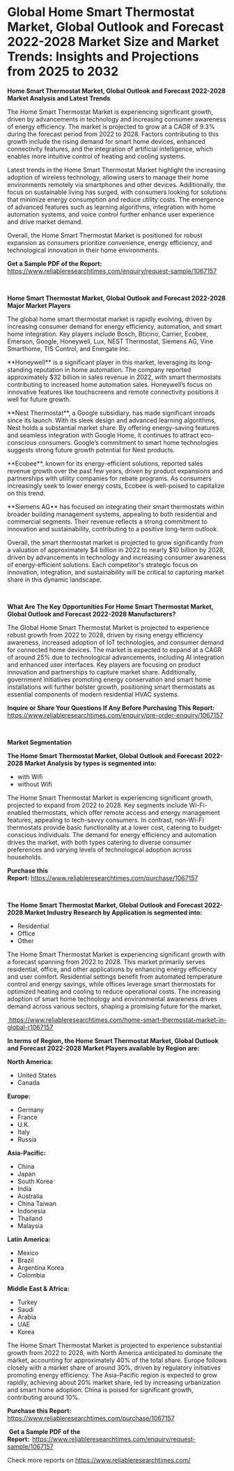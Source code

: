 <p><h1>Global Home Smart Thermostat Market, Global Outlook and Forecast 2022-2028 Market Size and Market Trends: Insights and Projections from 2025 to 2032</h1></p><p><strong>Home Smart Thermostat Market, Global Outlook and Forecast 2022-2028 Market Analysis and Latest Trends</strong></p>
<p><p>The Home Smart Thermostat Market is experiencing significant growth, driven by advancements in technology and increasing consumer awareness of energy efficiency. The market is projected to grow at a CAGR of 9.3% during the forecast period from 2022 to 2028. Factors contributing to this growth include the rising demand for smart home devices, enhanced connectivity features, and the integration of artificial intelligence, which enables more intuitive control of heating and cooling systems.</p><p>Latest trends in the Home Smart Thermostat Market highlight the increasing adoption of wireless technology, allowing users to manage their home environments remotely via smartphones and other devices. Additionally, the focus on sustainable living has surged, with consumers looking for solutions that minimize energy consumption and reduce utility costs. The emergence of advanced features such as learning algorithms, integration with home automation systems, and voice control further enhance user experience and drive market demand.</p><p>Overall, the Home Smart Thermostat Market is positioned for robust expansion as consumers prioritize convenience, energy efficiency, and technological innovation in their home environments.</p></p>
<p><strong>Get a Sample PDF of the Report:&nbsp;</strong> <a href="https://www.reliableresearchtimes.com/enquiry/request-sample/1067157?utm_campaign=2937&utm_medium=2&utm_source=Github&utm_content=ia&utm_term=21032025&utm_id=home-smart-thermostat-market-global-outlook-and-forecast-2022-2028">https://www.reliableresearchtimes.com/enquiry/request-sample/1067157</a></p>
<p>&nbsp;</p>
<p><strong>Home Smart Thermostat Market, Global Outlook and Forecast 2022-2028 Major Market Players</strong></p>
<p><p>The global home smart thermostat market is rapidly evolving, driven by increasing consumer demand for energy efficiency, automation, and smart home integration. Key players include Bosch, Bticino, Carrier, Ecobee, Emerson, Google, Honeywell, Lux, NEST Thermostat, Siemens AG, Vine Smarthome, TIS Control, and Energate Inc.</p><p>**Honeywell** is a significant player in this market, leveraging its long-standing reputation in home automation. The company reported approximately $32 billion in sales revenue in 2022, with smart thermostats contributing to increased home automation sales. Honeywell’s focus on innovative features like touchscreens and remote connectivity positions it well for future growth.</p><p>**Nest Thermostat**, a Google subsidiary, has made significant inroads since its launch. With its sleek design and advanced learning algorithms, Nest holds a substantial market share. By offering energy-saving features and seamless integration with Google Home, it continues to attract eco-conscious consumers. Google’s commitment to smart home technologies suggests strong future growth potential for Nest products.</p><p>**Ecobee**, known for its energy-efficient solutions, reported sales revenue growth over the past few years, driven by product expansions and partnerships with utility companies for rebate programs. As consumers increasingly seek to lower energy costs, Ecobee is well-poised to capitalize on this trend.</p><p>**Siemens AG** has focused on integrating their smart thermostats within broader building management systems, appealing to both residential and commercial segments. Their revenue reflects a strong commitment to innovation and sustainability, contributing to a positive long-term outlook.</p><p>Overall, the smart thermostat market is projected to grow significantly from a valuation of approximately $4 billion in 2022 to nearly $10 billion by 2028, driven by advancements in technology and increasing consumer awareness of energy-efficient solutions. Each competitor's strategic focus on innovation, integration, and sustainability will be critical to capturing market share in this dynamic landscape.</p></p>
<p>&nbsp;</p>
<p><strong>What Are The Key Opportunities For Home Smart Thermostat Market, Global Outlook and Forecast 2022-2028 Manufacturers?</strong></p>
<p><p>The Global Home Smart Thermostat Market is projected to experience robust growth from 2022 to 2028, driven by rising energy efficiency awareness, increased adoption of IoT technologies, and consumer demand for connected home devices. The market is expected to expand at a CAGR of around 25% due to technological advancements, including AI integration and enhanced user interfaces. Key players are focusing on product innovation and partnerships to capture market share. Additionally, government initiatives promoting energy conservation and smart home installations will further bolster growth, positioning smart thermostats as essential components of modern residential HVAC systems.</p></p>
<p><strong>Inquire or Share Your Questions If Any Before Purchasing This Report:</strong> <a href="https://www.reliableresearchtimes.com/enquiry/pre-order-enquiry/1067157?utm_campaign=2937&utm_medium=2&utm_source=Github&utm_content=ia&utm_term=21032025&utm_id=home-smart-thermostat-market-global-outlook-and-forecast-2022-2028">https://www.reliableresearchtimes.com/enquiry/pre-order-enquiry/1067157</a></p>
<p>&nbsp;</p>
<p><strong>Market Segmentation</strong></p>
<p><strong>The Home Smart Thermostat Market, Global Outlook and Forecast 2022-2028 Market Analysis by types is segmented into:</strong></p>
<p><ul><li>with Wifi</li><li>without Wifi</li></ul></p>
<p><p>The Home Smart Thermostat Market is experiencing significant growth, projected to expand from 2022 to 2028. Key segments include Wi-Fi-enabled thermostats, which offer remote access and energy management features, appealing to tech-savvy consumers. In contrast, non-Wi-Fi thermostats provide basic functionality at a lower cost, catering to budget-conscious individuals. The demand for energy efficiency and automation drives the market, with both types catering to diverse consumer preferences and varying levels of technological adoption across households.</p></p>
<p><strong>Purchase this Report:&nbsp;</strong><a href="https://www.reliableresearchtimes.com/purchase/1067157?utm_campaign=2937&utm_medium=2&utm_source=Github&utm_content=ia&utm_term=21032025&utm_id=home-smart-thermostat-market-global-outlook-and-forecast-2022-2028">https://www.reliableresearchtimes.com/purchase/1067157</a></p>
<p>&nbsp;</p>
<p><strong>The Home Smart Thermostat Market, Global Outlook and Forecast 2022-2028 Market Industry Research by Application is segmented into:</strong></p>
<p><ul><li>Residential</li><li>Office</li><li>Other</li></ul></p>
<p><p>The Home Smart Thermostat Market is experiencing significant growth with a forecast spanning from 2022 to 2028. This market primarily serves residential, office, and other applications by enhancing energy efficiency and user comfort. Residential settings benefit from automated temperature control and energy savings, while offices leverage smart thermostats for optimized heating and cooling to reduce operational costs. The increasing adoption of smart home technology and environmental awareness drives demand across various sectors, shaping a promising future for the market.</p></p>
<p><a href="https://www.reliableresearchtimes.com/home-smart-thermostat-market-in-global-r1067157?utm_campaign=2937&utm_medium=2&utm_source=Github&utm_content=ia&utm_term=21032025&utm_id=home-smart-thermostat-market-global-outlook-and-forecast-2022-2028">&nbsp;https://www.reliableresearchtimes.com/home-smart-thermostat-market-in-global-r1067157</a></p>
<p><strong>In terms of Region, the Home Smart Thermostat Market, Global Outlook and Forecast 2022-2028 Market Players available by Region are:</strong></p>
<p>
    <p> <strong> North America: </strong>
        <ul>
            <li>United States</li>
            <li>Canada</li>
        </ul>
        </p> 
    <p> <strong> Europe: </strong>
        <ul>
            <li>Germany</li>
            <li>France</li>
            <li>U.K.</li>
            <li>Italy</li>
            <li>Russia</li>
        </ul>
        </p> 
    <p> <strong> Asia-Pacific: </strong>
        <ul>
            <li>China</li>
            <li>Japan</li>
            <li>South Korea</li>
            <li>India</li>
            <li>Australia</li>
            <li>China Taiwan</li>
            <li>Indonesia</li>
            <li>Thailand</li>
            <li>Malaysia</li>
        </ul>
        </p> 
    <p> <strong> Latin America: </strong>
        <ul>
            <li>Mexico</li>
            <li>Brazil</li>
            <li>Argentina Korea</li>
            <li>Colombia</li>
        </ul>
        </p> 
    <p> <strong> Middle East & Africa: </strong>
        <ul>
            <li>Turkey</li>
            <li>Saudi</li>
            <li>Arabia</li>
            <li>UAE</li>
            <li>Korea</li>
        </ul>
    </p>
    </p>
<p><p>The Home Smart Thermostat Market is projected to experience substantial growth from 2022 to 2028, with North America anticipated to dominate the market, accounting for approximately 40% of the total share. Europe follows closely with a market share of around 30%, driven by regulatory initiatives promoting energy efficiency. The Asia-Pacific region is expected to grow rapidly, achieving about 20% market share, led by increasing urbanization and smart home adoption. China is poised for significant growth, contributing around 10%.</p></p>
<p><strong>Purchase this Report: </strong><a href="https://www.reliableresearchtimes.com/purchase/1067157?utm_campaign=2937&utm_medium=2&utm_source=Github&utm_content=ia&utm_term=21032025&utm_id=home-smart-thermostat-market-global-outlook-and-forecast-2022-2028">https://www.reliableresearchtimes.com/purchase/1067157</a></p>
<p>&nbsp;<strong>Get a Sample PDF of the Report:&nbsp;&nbsp;</strong><a href="https://www.reliableresearchtimes.com/enquiry/request-sample/1067157?utm_campaign=2937&utm_medium=2&utm_source=Github&utm_content=ia&utm_term=21032025&utm_id=home-smart-thermostat-market-global-outlook-and-forecast-2022-2028">https://www.reliableresearchtimes.com/enquiry/request-sample/1067157</a></p>
<p><strong></strong></p>
<p>Check more reports on <a href="https://www.reliableresearchtimes.com/?utm_campaign=2937&utm_medium=2&utm_source=Github&utm_content=ia&utm_term=21032025&utm_id=home-smart-thermostat-market-global-outlook-and-forecast-2022-2028">https://www.reliableresearchtimes.com/</a></p>